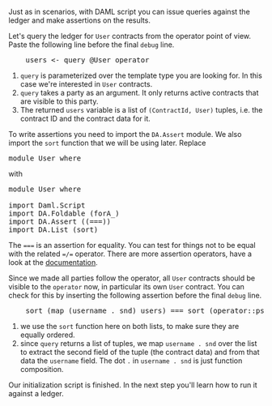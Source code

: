 Just as in scenarios, with DAML script you can issue queries against the ledger and make assertions
on the results.

Let's query the ledger for `User` contracts from the operator point of view. Paste the following
line before the final `debug` line.

<pre class="file" data-target="clipboard">
    users <- query @User operator
</pre>

1. `query` is parameterized over the template type you are looking for. In this case we're
   interested in `User` contracts.
1. `query` takes a party as an argument. It only returns active contracts that are visible to this party.
1. The returned `users` variable is a list of `(ContractId, User)` tuples, i.e. the contract ID and the
   contract data for it.

To write assertions you need to import the `DA.Assert` module. We also import the `sort` function
that we will be using later. Replace 

<pre class="file">
module User where
</pre>

with

<pre class="file" data-target="clipboard">
module User where

import Daml.Script
import DA.Foldable (forA_)
import DA.Assert ((===))
import DA.List (sort)
</pre>

The `===` is an assertion for equality. You can test for things not to be equal with the related
`=/=` operator. There are more assertion operators, have a look at the
[documentation](https://docs.daml.com/daml/reference/base.html#function-da-assert-asserteq-67100).

Since we made all parties follow the operator, all `User` contracts should be visible to the
`operator` now, in particular its own `User` contract. You can check for this by inserting the
following assertion before the final `debug` line.

<pre class="file" data-target="clipboard">
    sort (map (username . snd) users) === sort (operator::ps)
</pre>

1. we use the `sort` function here on both lists, to make sure they are equally ordered.
2. since `query` returns a list of tuples, we map `username . snd` over the list to extract the
   second field of the tuple (the contract data) and from that data the `username` field. The dot `.` in `username . snd` is just function composition.

Our initialization script is finished. In the next step you'll learn how to run it against a ledger.
